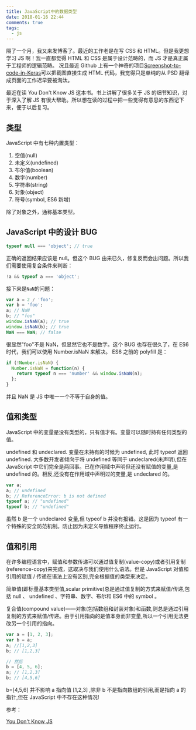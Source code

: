```yaml
---
title: JavaScript中的数据类型
date: 2018-01-16 22:44
comments: true
tags:
  - js
---
```


隔了一个月，我又来发博客了。最近的工作老是在写 CSS 和 HTML。但是我更想学习 JS 啊！我一直都觉得 HTML 和 CSS 是属于设计范畴的，而 JS 才是真正属于工程师的逻辑范畴。
况且最近 Github 上有一个神奇的项目[Screenshot-to-code-in-Keras](https://github.com/emilwallner/Screenshot-to-code-in-Keras)可以把截图直接生成 HTML 代码，我觉得只是单纯的从 PSD 翻译成页面的工作迟早要被淘汰。

最近在读 You Don't Know JS 这本书。书上讲解了很多关于 JS 的细节知识，对于深入了解 JS 有很大帮助。所以想在读的过程中把一些觉得有意思的东西记下来，便于以后复习。

## 类型

JavaScript 中有七种内置类型：

1. 空值(null)
2. 未定义(undefined)
3. 布尔值(boolean)
4. 数字(number)
5. 字符串(string)
6. 对象(object)
7. 符号(symbol, ES6 新增)

除了对象之外，通称基本类型。

## JavaScript 中的设计 BUG

```js
typeof null === 'object'; // true
```

正确的返回结果应该是 null。但这个 BUG 由来已久，修复反而会出问题。所以我们需要使用复合条件来判断：

```js
!a && typeof a === 'object';
```

接下来是`NaN`的问题：

```js
var a = 2 / 'foo';
var b = 'foo';
a; // NaN
b; // "foo"
window.isNaN(a); // true
window.isNaN(b); // true
NaN === NaN; // false
```

很显然"foo"不是 NaN，但显然它也不是数字。这个 BUG 也存在很久了，在 ES6 时代，我们可以使用 Number.isNaN 来解决。
ES6 之前的 polyfill 是：

```js
if (!Number.isNaN) {
  Number.isNaN = function(n) {
    return typeof n === 'number' && window.isNaN(n);
  };
}
```

并且 NaN 是 JS 中唯一一个不等于自身的值。

## 值和类型

JavaScript 中的变量是没有类型的，只有值才有。变量可以随时持有任何类型的值。

undefined 和 undeclared. 变量在未持有的时候为 undefined, 此时 typeof 返回 undefined. 大多数开发者倾向于将 undefined 等同于 undeclared(未声明),但在 JavaScript 中它们完全是两回事。已在作用域中声明但还没有赋值的变量,是 undefined 的。相反,还没有在作用域中声明过的变量,是 undeclared 的。

```js
var a;
a; // undefined
b; // ReferenceError: b is not defined
typeof a; // "undefined"
typeof b; // "undefined"
```

虽然 b 是一个 undeclared 变量,但 typeof b 并没有报错。这是因为 typeof 有一个特殊的安全防范机制。防止因为未定义导致程序终止运行。

## 值和引用

在许多编程语言中，赋值和参数传递可以通过值复制(value-copy)或者引用复制(reference-copy)来完成，这取决与我们使用什么语法。但是 JavaScript 对值和引用的赋值 / 传递在语法上没有区别,完全根据值的类型来决定。

简单值(即标量基本类型值,scalar primitive)总是通过值复制的方式来赋值/传递,包括 null 、 undefined 、字符串、数字、布尔和 ES6 中的 symbol 。

复合值(compound value)——对象(包括数组和封装对象)和函数,则总是通过引用复制的方式来赋值/传递。由于引用指向的是值本身而非变量,所以一个引用无法更改另一个引用的指向。

```js
var a = [1, 2, 3];
var b = a;
a; //[1,2,3]
b; // [1,2,3]

// 然后
b = [4, 5, 6];
a; // [1,2,3]
b; // [4,5,6]
```

b=[4,5,6] 并不影响 a 指向值 [1,2,3] ,除非 b 不是指向数组的引用,而是指向 a 的指针,但在 JavaScript 中不存在这种情况!

参考：

[You Don't Know JS](https://github.com/getify/You-Dont-Know-JS)
